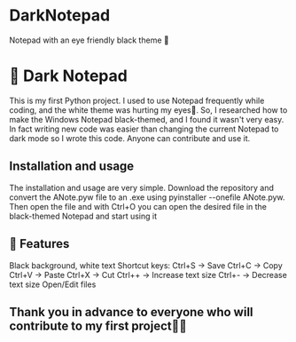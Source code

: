 # DarkNotepad
Notepad with an eye friendly black theme 👀

# 🖤 Dark Notepad 

This is my first Python project. I used to use Notepad frequently while coding, and the white theme was hurting my eyes👀. So, I researched how to make the Windows Notepad black-themed, and I found it wasn't very easy. In fact writing new code was easier than changing the current Notepad to dark mode so I wrote this code. Anyone can contribute and use it.

## Installation and usage
The installation and usage are very simple. Download the repository and convert the ANote.pyw file to an .exe using pyinstaller --onefile ANote.pyw. Then open the file and with Ctrl+O you can open the desired file in the black-themed Notepad and start using it

## 🚀 Features
Black background, white text
Shortcut keys:
Ctrl+S → Save
Ctrl+C → Copy
Ctrl+V → Paste
Ctrl+X → Cut
Ctrl++ → Increase text size
Ctrl+- → Decrease text size
Open/Edit files


## Thank you in advance to everyone who will contribute to my first project🎉🎉
